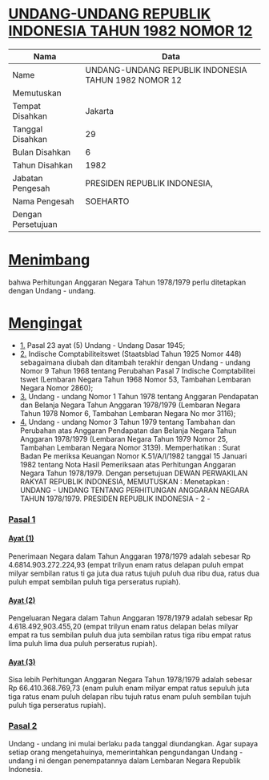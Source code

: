 # [UNDANG-UNDANG REPUBLIK INDONESIA TAHUN 1982 NOMOR 12](http://example.org/legal/document/uu/1982/12)

| Nama | Data |
| ------ | ----- |
|Name|UNDANG-UNDANG REPUBLIK INDONESIA TAHUN 1982 NOMOR 12|
|Memutuskan||
|Tempat Disahkan|Jakarta|
|Tanggal Disahkan|29|
|Bulan Disahkan|6|
|Tahun Disahkan|1982|
|Jabatan Pengesah|PRESIDEN REPUBLIK INDONESIA,|
|Nama Pengesah|SOEHARTO|
|Dengan Persetujuan||
# [Menimbang](http://example.org/legal/document/uu/1982/12/menimbang)
bahwa Perhitungan Anggaran Negara Tahun 1978/1979 perlu ditetapkan dengan Undang - undang.
# [Mengingat](http://example.org/legal/document/uu/1982/12/mengingat)

* [1.](http://example.org/legal/document/uu/1982/12/mengingat/point/0001) Pasal 23 ayat (5) Undang - Undang Dasar 1945;
* [2.](http://example.org/legal/document/uu/1982/12/mengingat/point/0002) Indische Comptabiliteitswet (Staatsblad Tahun 1925 Nomor 448) sebagaimana diubah dan ditambah terakhir dengan Undang - undang Nomor 9 Tahun 1968 tentang Perubahan Pasal 7 Indische Comptabilitei tswet (Lembaran Negara Tahun 1968 Nomor 53, Tambahan Lembaran Negara Nomor 2860);
* [3.](http://example.org/legal/document/uu/1982/12/mengingat/point/0003) Undang - undang Nomor 1 Tahun 1978 tentang Anggaran Pendapatan dan Belanja Negara Tahun Anggaran 1978/1979 (Lembaran Negara Tahun 1978 Nomor 6, Tambahan Lembaran Negara No mor 3116);
* [4.](http://example.org/legal/document/uu/1982/12/mengingat/point/0004) Undang - undang Nomor 3 Tahun 1979 tentang Tambahan dan Perubahan atas Anggaran Pendapatan dan Belanja Negara Tahun Anggaran 1978/1979 (Lembaran Negara Tahun 1979 Nomor 25, Tambahan Lembaran Negara Nomor 3139). Memperhatikan : Surat Badan Pe meriksa Keuangan Nomor K.51/A/l/1982 tanggal 15 Januari 1982 tentang Nota Hasil Pemeriksaan atas Perhitungan Anggaran Negara Tahun 1978/1979. Dengan persetujuan DEWAN PERWAKILAN RAKYAT REPUBLIK INDONESIA, MEMUTUSKAN : Menetapkan : UNDANG - UNDANG TENTANG PERHITUNGAN ANGGARAN NEGARA TAHUN 1978/1979. PRESIDEN REPUBLIK INDONESIA - 2 -

### [Pasal 1](http://example.org/legal/document/uu/1982/12/pasal/0001)

#### [Ayat (1)](http://example.org/legal/document/uu/1982/12/pasal/0001/version/19820629/ayat/0001)
Penerimaan Negara dalam Tahun Anggaran 1978/1979 adalah sebesar Rp 4.6814.903.272.224,93 (empat trilyun enam ratus delapan puluh empat milyar sembilan ratus ti ga juta dua ratus tujuh puluh dua ribu dua, ratus dua puluh empat sembilan puluh tiga perseratus rupiah).

#### [Ayat (2)](http://example.org/legal/document/uu/1982/12/pasal/0001/version/19820629/ayat/0002)
Pengeluaran Negara dalam Tahun Anggaran 1978/1979 adalah sebesar Rp 4.618.492,903.455,20 (empat trilyun enam ratus delapan belas milyar empat ra tus sembilan puluh dua juta sembilan ratus tiga ribu empat ratus lima puluh lima dua puluh perseratus rupiah).

#### [Ayat (3)](http://example.org/legal/document/uu/1982/12/pasal/0001/version/19820629/ayat/0003)
Sisa lebih Perhitungan Anggaran Negara Tahun 1978/1979 adalah sebesar Rp 66.410.368.769,73 (enam puluh enam milyar empat ratus sepuluh juta tiga ratus enam puluh delapan ribu tujuh ratus enam puluh sembilan tujuh puluh tiga perseratus rupiah).


### [Pasal 2](http://example.org/legal/document/uu/1982/12/pasal/0002)
Undang - undang ini mulai berlaku pada tanggal diundangkan. Agar supaya setiap orang mengetahuinya, memerintahkan pengundangan Undang - undang i ni dengan penempatannya dalam Lembaran Negara Republik Indonesia.
